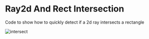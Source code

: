 # Ray2d And Rect Intersection
Code to show how to quickly detect if a 2d ray intersects a rectangle

![intersect](https://user-images.githubusercontent.com/322174/150265976-3b27ab1f-2087-4273-9e8e-a2e393339d96.gif)